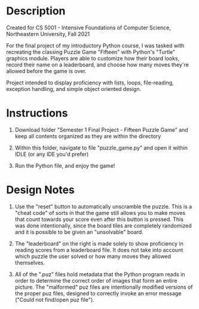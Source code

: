 # Description

Created for CS 5001 - Intensive Foundations of Computer Science, Northeastern University, Fall 2021

For the final project of my introductory Python course, I was tasked with recreating the classing Puzzle Game "Fifteen"
with Python's "Turtle" graphics module. Players are able to customize how their board looks, record their name on a 
leaderboard, and choose how many moves they're allowed before the game is over.

Project intended to display proficiency with lists, loops, file-reading, exception handling, and simple object oriented design.

# Instructions

1. Download folder "Semester 1 Final Project - Fifteen Puzzle Game" and keep all contents organized as they are within the directory

2. Within this folder, navigate to file "puzzle_game.py" and open it within IDLE (or any IDE you'd prefer)

3. Run the Python file, and enjoy the game!


# Design Notes

1. Use the "reset" button to automatically unscramble the puzzle. This is a "cheat code" of sorts in that the game still allows you 
to make moves that count towards your score even after this button is pressed. This was done intentionally, since the board
tiles are completely randomized and it is possible to be given an "unsolvable" board.

2. The "leaderboard" on the right is made solely to show proficiency in reading scores from a leaderboard file. It does not
take into account which puzzle the user solved or how many moves they allowed themselves.


3. All of the ".puz" files hold metadata that the Python program reads in order to determine the correct order of images that form an entire picture.
The "malformed" puz files are intentionally modified versions of the proper puz files, designed to correctly invoke an error message ("Could not find/open puz file").


